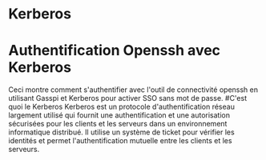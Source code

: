 # Kerberos
# Authentification Openssh avec Kerberos
Ceci montre comment s'authentifier avec l'outil de connectivité openssh en utilisant Gasspi et Kerberos pour activer SSO sans mot de passe.
#C'est quoi le Kerberos 
Kerberos est un protocole d'authentification réseau largement utilisé qui fournit une authentification et une autorisation sécurisées pour les clients et les serveurs dans un environnement informatique distribué. Il utilise un système de ticket pour vérifier les identités et permet l'authentification mutuelle entre les clients et les serveurs.
